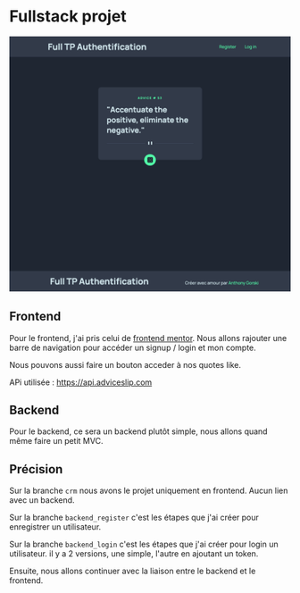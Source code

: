# Fullstack projet

![](_doc/bg.png)

## Frontend

Pour le frontend, j'ai pris celui de [frontend mentor](https://www.frontendmentor.io/challenges/advice-generator-app-QdUG-13db).
Nous allons rajouter une barre de navigation pour accéder un signup / login et mon compte. 

Nous pouvons aussi faire un bouton acceder à nos quotes like.

APi utilisée : https://api.adviceslip.com

## Backend

Pour le backend, ce sera un backend plutôt simple, nous allons quand même faire un petit MVC.

## Précision

Sur la branche `crm` nous avons le projet uniquement en frontend. Aucun lien avec un backend.

Sur la branche `backend_register` c'est les étapes que j'ai créer pour enregistrer un utilisateur.

Sur la branche `backend_login` c'est les étapes que j'ai créer pour login un utilisateur. il y a 2 versions, une simple, l'autre en ajoutant un token.

Ensuite, nous allons continuer avec la liaison entre le backend et le frontend.

